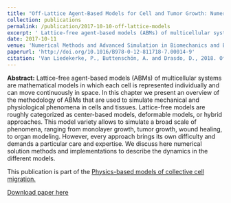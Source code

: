```yaml
---
title: "Off-Lattice Agent-Based Models for Cell and Tumor Growth: Numerical Methods, Implementation, and Applications"
collection: publications
permalink: /publication/2017-10-10-off-lattice-models
excerpt: ' Lattice-free agent-based models (ABMs) of multicellular systems are mathematical models in which each cell is represented individually and can move continuously in space. In this chapter we present an overview of the methodology of ABMs that are used to simulate mechanical and physiological phenomena in cells and tissues.'
date: 2017-10-11
venue: 'Numerical Methods and Advanced Simulation in Biomechanics and Biological Processes'
paperurl: 'http://doi.org/10.1016/B978-0-12-811718-7.00014-9'
citation: 'Van Liedekerke, P., Buttenschön, A. and Drasdo, D., 2018. Off-lattice agent-based models for cell and tumor growth: numerical methods, implementation, and applications. In Numerical Methods and Advanced Simulation in Biomechanics and Biological Processes (pp. 245-267). Academic Press.'
---
```


**Abstract:** Lattice-free agent-based models (ABMs) of multicellular systems are mathematical
models in which each cell is represented individually and can move continuously
in space. In this chapter we present an overview of the methodology of ABMs that
are used to simulate mechanical and physiological phenomena in cells and
tissues. Lattice-free models are roughly categorized as center-based models,
deformable models, or hybrid approaches. This model variety allows to
simulate a broad scale of phenomena, ranging from monolayer growth, tumor
growth, wound healing, to organ modeling. However, every approach brings its
own difficulty and demands a particular care and expertise. We discuss here
numerical solution methods and implementations to describe the dynamics in
the different models.

This publication is part of the [Physics-based models of collective cell migration.](/portfolio/2019-02-01-phy-models)

[Download paper here](https://doi.org/10.1016/B978-0-12-811718-7.00014-9)
